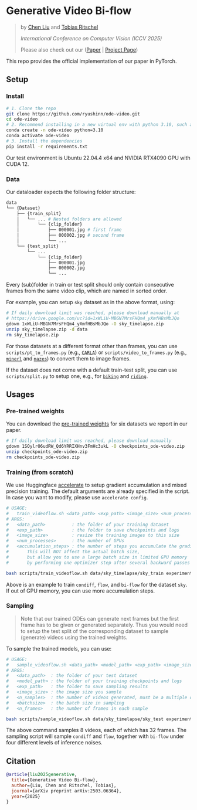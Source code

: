 # Generative Video Bi-flow

> by [Chen Liu](https://ryushinn.github.io/) and [Tobias Ritschel](https://www.homepages.ucl.ac.uk/~ucactri/)
>
> _International Conference on Computer Vision (ICCV 2025)_
>
> Please also check out our ([Paper](https://arxiv.org/abs/2503.06364) | [Project Page](https://ryushinn.github.io/ode-video))

This repo provides the official implementation of our paper in PyTorch.

## Setup

### Install

```bash
# 1. Clone the repo
git clone https://github.com/ryushinn/ode-video.git
cd ode-video
# 2. Recommend installing in a new virtual env with python 3.10, such as conda:
conda create -n ode-video python=3.10
conda activate ode-video
# 3. Install the dependencies
pip install -r requirements.txt
```

Our test environment is Ubuntu 22.04.4 x64 and NVIDIA RTX4090 GPU with CUDA 12.

### Data

Our dataloader expects the following folder structure:

```bash
data
└── {Dataset}
    ├── {train_split}
    │   └── ... # Nested folders are allowed
    │       └── {clip_folder}
    │           ├── 000001.jpg # first frame
    │           ├── 000002.jpg # second frame
    │           └── ...
    └── {test_split}
        └── ...
            └── {clip_folder}
                ├── 000001.jpg
                ├── 000002.jpg
                └── ...
```

Every (sub)folder in train or test split should only contain consecutive frames from the same video clip, which are named in sorted order.

For example, you can setup `sky` dataset as in the above format, using:

```bash
# If daily download limit was reached, please download manually at
# https://drive.google.com/uc?id=1xWLiU-MBGN7MrsFHQm4_yXmfHBsMbJQo
gdown 1xWLiU-MBGN7MrsFHQm4_yXmfHBsMbJQo -O sky_timelapse.zip
unzip sky_timelapse.zip -d data
rm sky_timelapse.zip
```

For those datasets at a different format other than frames, you can use `scripts/pt_to_frames.py` (e.g., [`CARLA`](https://github.com/plai-group/flexible-video-diffusion-modeling?tab=readme-ov-file#preparing-data)) or `scripts/video_to_frames.py` (e.g., [`minerl`](https://archive.org/details/minerl_navigate) and [`mazes`](https://archive.org/details/gqn_mazes)) to convert them to image frames.

If the dataset does not come with a default train-test split, you can use `scripts/split.py` to setup one, e.g., for [`biking`](https://github.com/NVlabs/long-video-gan?tab=readme-ov-file#preparing-datasets) and [`riding`](https://github.com/NVlabs/long-video-gan?tab=readme-ov-file#preparing-datasets).

## Usages

### Pre-trained weights

You can download the [pre-trained weights](https://drive.google.com/file/d/1SOylrO6udRW_Qd6YRRIXHnv3FmHc3ukL/view?usp=sharing) for six datasets we report in our paper.

```bash
# If daily download limit was reached, please download manually
gdown 1SOylrO6udRW_Qd6YRRIXHnv3FmHc3ukL -O checkpoints_ode-video.zip
unzip checkpoints_ode-video.zip
rm checkpoints_ode-video.zip
```

### Training (from scratch)

We use Huggingface [accelerate](https://github.com/huggingface/accelerate) to setup gradient accumulation and mixed precision training.
The default arguments are already specified in the script.
In case you want to modify, please use `accelerate config`.

```bash
# USAGE:
#   train_videoflow.sh <data_path> <exp_path> <image_size> <num_processes> <accumulation_steps>
# ARGS:
#   <data_path>          : the folder of your training dataset
#   <exp_path>           : the folder to save checkpoints and logs
#   <image_size>         : resize the training images to this size
#   <num_processes>      : the number of GPUs
#   <accumulation_steps> : the number of steps you accumulate the gradients from several batches.
#       This will NOT affect the actual batch size,
#       but allow you to use a large batch size in limited GPU memory
#       by performing one optimizer step after several backward passes

bash scripts/train_videoflow.sh data/sky_timelapse/sky_train experiments_weights/sky 128 1 8
```

Above is an example to train `condiff`, `flow`, and `bi-flow` for the dataset `sky`.
If out of GPU memory, you can use more accumulation steps.

### Sampling

> Note that our trained ODEs can generate next frames but the first frame has to be given or generated separately.
> Thus you would need to setup the test split of the corresponding dataset to sample (generate) videos using the trained weights.

To sample the trained models, you can use:

```bash
# USAGE:
#   sample_videoflow.sh <data_path> <model_path> <exp_path> <image_size> <n_samples> <batchsize> <n_frames>
# ARGS:
#   <data_path>  : the folder of your test dataset
#   <model_path> : the folder of your training checkpoints and logs
#   <exp_path>   : the folder to save sampling results
#   <image_size> : the image size you sample
#   <n_samples>  : the number of videos generated, must be a multiple of the batch size
#   <batchsize>  : the batch size in sampling
#   <n_frames>   : the number of frames in each sample

bash scripts/sample_videoflow.sh data/sky_timelapse/sky_test experiments_weights/sky experiments_inference/sky 128 8 1 32
```

The above command samples 8 videos, each of which has 32 frames. The sampling script will sample `condiff` and `flow`, together with `bi-flow` under four different levels of inference noises.

## Citation

```bibtex
@article{liu2025generative,
  title={Generative Video Bi-flow},
  author={Liu, Chen and Ritschel, Tobias},
  journal={arXiv preprint arXiv:2503.06364},
  year={2025}
}
```
